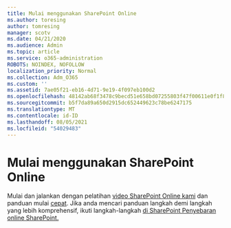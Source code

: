 ```yaml
---
title: Mulai menggunakan SharePoint Online
ms.author: toresing
author: tomresing
manager: scotv
ms.date: 04/21/2020
ms.audience: Admin
ms.topic: article
ms.service: o365-administration
ROBOTS: NOINDEX, NOFOLLOW
localization_priority: Normal
ms.collection: Adm_O365
ms.custom: ''
ms.assetid: 7ae05f21-eb16-4d71-9e19-4f097eb100d2
ms.openlocfilehash: 48142ab68f3478c9becd51e658bd07255803f47f00611e0f1f8ab1757fdc984d
ms.sourcegitcommit: b5f7da89a650d2915dc652449623c78be6247175
ms.translationtype: MT
ms.contentlocale: id-ID
ms.lasthandoff: 08/05/2021
ms.locfileid: "54029483"
---
```

# <a name="get-started-with-sharepoint-online"></a>Mulai menggunakan SharePoint Online

Mulai dan jalankan dengan pelatihan [video SharePoint Online kami](https://go.microsoft.com/fwlink/?linkid=866438) dan panduan mulai [cepat](https://go.microsoft.com/fwlink/?linkid=866437). Jika anda mencari panduan langkah demi langkah yang lebih komprehensif, ikuti langkah-langkah [di SharePoint Penyebaran online SharePoint.](https://portal.office.com/onboarding/sharepointonline#/)
  

